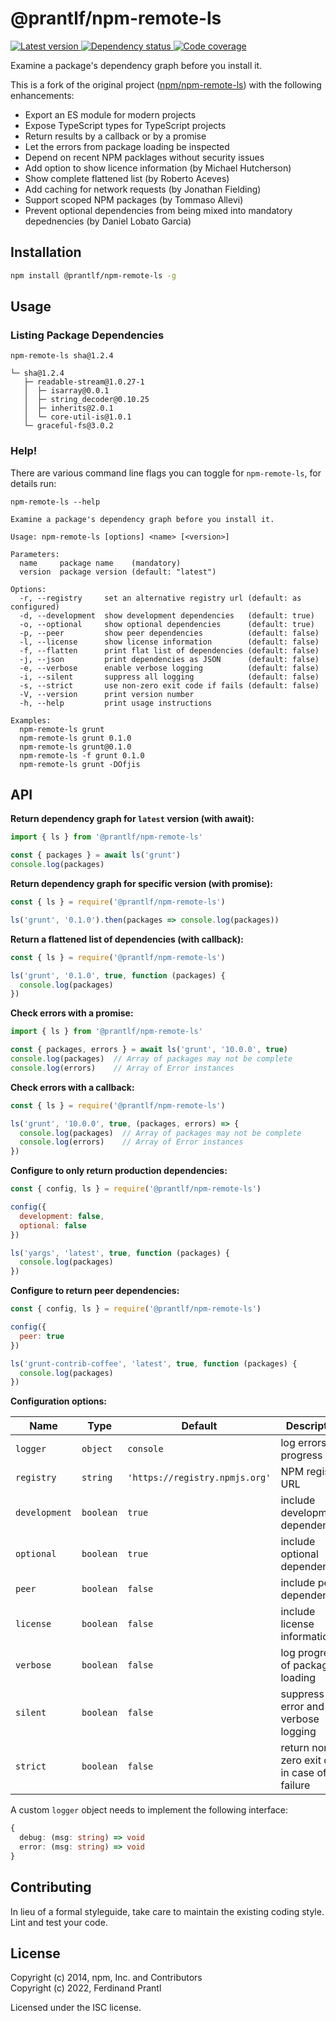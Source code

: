 # @prantlf/npm-remote-ls

[![Latest version](https://img.shields.io/npm/v/@prantlf/npm-remote-ls)
 ![Dependency status](https://img.shields.io/librariesio/release/npm/@prantlf/npm-remote-ls)
](https://www.npmjs.com/package/@prantlf/npm-remote-ls)
[![Code coverage](https://codecov.io/gh/prantlf/npm-remote-ls/branch/master/graph/badge.svg)](https://codecov.io/gh/prantlf/npm-remote-ls)

Examine a package's dependency graph before you install it.

This is a fork of the original project ([npm/npm-remote-ls]) with the following enhancements:

* Export an ES module for modern projects
* Expose TypeScript types for TypeScript projects
* Return results by a callback or by a promise
* Let the errors from package loading be inspected
* Depend on recent NPM packlages without security issues
* Add option to show licence information (by Michael Hutcherson)
* Show complete flattened list (by Roberto Aceves)
* Add caching for network requests (by Jonathan Fielding)
* Support scoped NPM packages (by Tommaso Allevi)
* Prevent optional dependencies from being mixed into mandatory depednencies (by Daniel Lobato Garcia)

## Installation

```bash
npm install @prantlf/npm-remote-ls -g
```

## Usage

### Listing Package Dependencies

```
npm-remote-ls sha@1.2.4

└─ sha@1.2.4
   ├─ readable-stream@1.0.27-1
   │  ├─ isarray@0.0.1
   │  ├─ string_decoder@0.10.25
   │  ├─ inherits@2.0.1
   │  └─ core-util-is@1.0.1
   └─ graceful-fs@3.0.2
```

### Help!

There are various command line flags you can toggle for `npm-remote-ls`, for details run:

```
npm-remote-ls --help

Examine a package's dependency graph before you install it.

Usage: npm-remote-ls [options] <name> [<version>]

Parameters:
  name     package name    (mandatory)
  version  package version (default: "latest")

Options:
  -r, --registry     set an alternative registry url (default: as configured)
  -d, --development  show development dependencies   (default: true)
  -o, --optional     show optional dependencies      (default: true)
  -p, --peer         show peer dependencies          (default: false)
  -l, --license      show license information        (default: false)
  -f, --flatten      print flat list of dependencies (default: false)
  -j, --json         print dependencies as JSON      (default: false)
  -e, --verbose      enable verbose logging          (default: false)
  -i, --silent       suppress all logging            (default: false)
  -s, --strict       use non-zero exit code if fails (default: false)
  -V, --version      print version number
  -h, --help         print usage instructions

Examples:
  npm-remote-ls grunt
  npm-remote-ls grunt 0.1.0
  npm-remote-ls grunt@0.1.0
  npm-remote-ls -f grunt 0.1.0
  npm-remote-ls grunt -DOfjis
```

## API

**Return dependency graph for `latest` version (with await):**

```javascript
import { ls } from '@prantlf/npm-remote-ls'

const { packages } = await ls('grunt')
console.log(packages)
```

**Return dependency graph for specific version (with promise):**

```javascript
const { ls } = require('@prantlf/npm-remote-ls')

ls('grunt', '0.1.0').then(packages => console.log(packages))
```

**Return a flattened list of dependencies (with callback):**

```javascript
const { ls } = require('@prantlf/npm-remote-ls')

ls('grunt', '0.1.0', true, function (packages) {
  console.log(packages)
})
```

**Check errors with a promise:**

```javascript
import { ls } from '@prantlf/npm-remote-ls'

const { packages, errors } = await ls('grunt', '10.0.0', true)
console.log(packages)  // Array of packages may not be complete
console.log(errors)    // Array of Error instances
```

**Check errors with a callback:**

```javascript
const { ls } = require('@prantlf/npm-remote-ls')

ls('grunt', '10.0.0', true, (packages, errors) => {
  console.log(packages)  // Array of packages may not be complete
  console.log(errors)    // Array of Error instances
})
```

**Configure to only return production dependencies:**

```javascript
const { config, ls } = require('@prantlf/npm-remote-ls')

config({
  development: false,
  optional: false
})

ls('yargs', 'latest', true, function (packages) {
  console.log(packages)
})
```

**Configure to return peer dependencies:**

```javascript
const { config, ls } = require('@prantlf/npm-remote-ls')

config({
  peer: true
})

ls('grunt-contrib-coffee', 'latest', true, function (packages) {
  console.log(packages)
})
```

**Configuration options:**

| Name          | Type      | Default   | Description                                  |
| ------------- | --------- | --------- | -------------------------------------------- |
| `logger`      | `object`  | `console` | log errors and progress                      |
| `registry`    | `string`  | `'https://registry.npmjs.org'` | NPM registry URL        |
| `development` | `boolean` | `true`    | include development dependencies             |
| `optional`    | `boolean` | `true`    | include optional dependencies                |
| `peer`        | `boolean` | `false`   | include peer dependencies                    |
| `license`     | `boolean` | `false`   | include license information                  |
| `verbose`     | `boolean` | `false`   | log progress of package loading              |
| `silent`      | `boolean` | `false`   | suppress error and verbose logging           |
| `strict`      | `boolean` | `false`   | return non-zero exit code in case of failure |

A custom `logger` object needs to implement the following interface:

```ts
{
  debug: (msg: string) => void
  error: (msg: string) => void
}
```

## Contributing

In lieu of a formal styleguide, take care to maintain the existing coding style. Lint and test your code.

## License

Copyright (c) 2014, npm, Inc. and Contributors<br>
Copyright (c) 2022, Ferdinand Prantl

Licensed under the ISC license.

[npm/npm-remote-ls]: https://github.com/npm/npm-remote-ls
